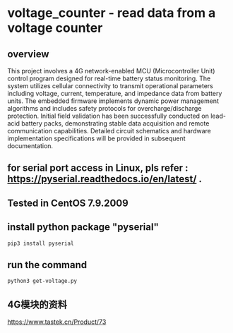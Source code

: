 # voltage_counter - read data from a voltage counter
## overview

This project involves a 4G network-enabled MCU (Microcontroller Unit) control program designed for real-time battery status monitoring. The system utilizes cellular connectivity to transmit operational parameters including voltage, current, temperature, and impedance data from battery units. The embedded firmware implements dynamic power management algorithms and includes safety protocols for overcharge/discharge protection. Initial field validation has been successfully conducted on lead-acid battery packs, demonstrating stable data acquisition and remote communication capabilities. Detailed circuit schematics and hardware implementation specifications will be provided in subsequent documentation.

## for serial port access in Linux, pls refer : https://pyserial.readthedocs.io/en/latest/ .

## Tested in CentOS 7.9.2009

## install python package "pyserial"
```
pip3 install pyserial
```

## run the command
```
python3 get-voltage.py
```

## 4G模块的资料
https://www.tastek.cn/Product/73
